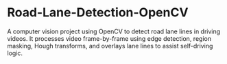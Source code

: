 # Road-Lane-Detection-OpenCV
A computer vision project using OpenCV to detect road lane lines in driving videos. It processes video frame-by-frame using edge detection, region masking, Hough transforms, and overlays lane lines to assist self-driving logic.
